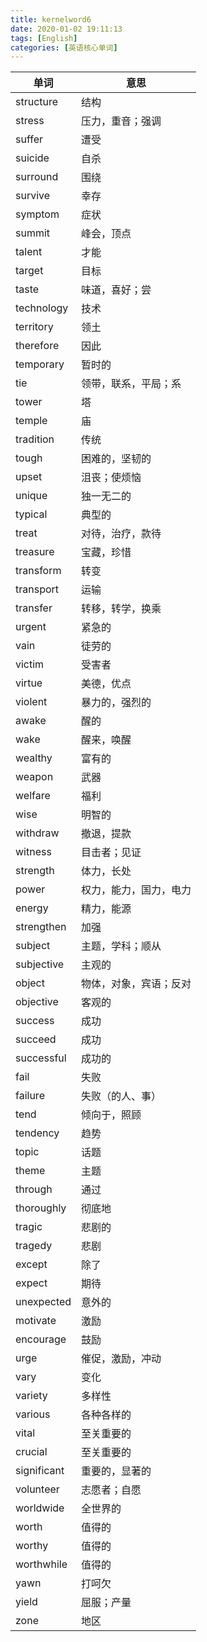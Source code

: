 ```yaml
---
title: kernelword6
date: 2020-01-02 19:11:13
tags: [English]
categories: [英语核心单词]
---
```

|单词|意思|
|-|-|
|structure	|	结构|
|stress	|	压力，重音；强调|
|suffer	|	遭受|
|suicide	|	自杀|
|surround	|	围绕|
|survive	|	幸存|
|symptom	|	症状|
|summit	|	峰会，顶点|
|talent	|	才能|
|target	|	目标|
|taste	|	味道，喜好；尝|
|technology	|	技术|
|territory	|	领土|
|therefore	|	因此|
|temporary	|	暂时的|
|tie	|	领带，联系，平局；系|
|tower	|	塔|
|temple	|	庙|
|tradition	|	传统|
|tough	|	困难的，坚韧的|
|upset	|	沮丧；使烦恼|
|unique	|	独一无二的|
|typical	|	典型的|
|treat	|	 对待，治疗，款待|
|treasure	|	宝藏，珍惜|
|transform	|	转变|
|transport	|	运输|
|transfer	|	转移，转学，换乘|
|urgent	|	紧急的|
|vain	|	徒劳的|
|victim	|	受害者|
|virtue	|	美德，优点|
|violent	|	暴力的，强烈的|
|awake	|	醒的|
|wake	|	醒来，唤醒|
|wealthy	|	富有的|
|weapon	|	武器|
|welfare	|	福利|
|wise	|	明智的|
|withdraw	|	撤退，提款|
|witness	|	目击者；见证|
|strength	|	体力，长处|
|power	|	权力，能力，国力，电力|
|energy	|	精力，能源|
|strengthen	|	加强|
|subject	|	主题，学科；顺从|
|subjective	|	主观的|
|object	|	物体，对象，宾语；反对|
|objective	|	客观的|
|success	|	成功|
|succeed	|	成功|
|successful	|	成功的|
|fail	|	失败|
|failure	|	失败（的人、事）|
|tend	|	倾向于，照顾|
|tendency	|	趋势|
|topic	|	话题|
|theme	|	主题|
|through	|	通过|
|thoroughly	|	彻底地|
|tragic	|	悲剧的|
|tragedy	|	悲剧|
|except	|	除了|
|expect	|	期待|
|unexpected	|	意外的|
|motivate	|	激励|
|encourage	|	鼓励|
|urge	|	催促，激励，冲动|
|vary	|	变化|
|variety	|	多样性|
|various	|	各种各样的|
|vital	|	至关重要的|
|crucial	|	至关重要的|
|significant	|	重要的，显著的|
|volunteer	|	志愿者；自愿|
|worldwide	|	全世界的|
|worth	|	值得的|
|worthy	|	值得的|
|worthwhile	|	值得的|
|yawn	|	打呵欠|
|yield	|	屈服；产量|
|zone	|	地区 |

